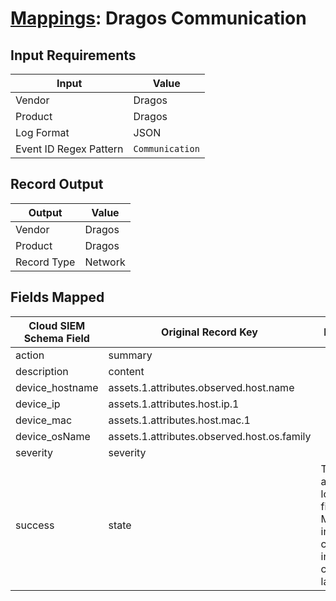 # [Mappings](README.md): Dragos Communication

## Input Requirements

|Input|Value|
|-----|-----|
|Vendor|Dragos|
|Product|Dragos|
|Log Format|JSON|
|Event ID Regex Pattern|`Communication`|

## Record Output

|Output|Value|
|------|-----|
|Vendor|Dragos|
|Product|Dragos|
|Record Type|Network|

## Fields Mapped

|Cloud SIEM Schema Field|Original Record Key|Notes|
|-----------------------|-------------------|-----|
|action|summary||
|description|content||
|device_hostname|assets.1.attributes.observed.host.name||
|device_ip|assets.1.attributes.host.ip.1||
|device_mac|assets.1.attributes.host.mac.1||
|device_osName|assets.1.attributes.observed.host.os.family||
|severity|severity||
|success|state|This is a lookup field. More info to come in the catalog later...|

